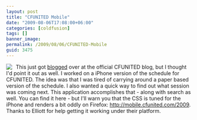 ```yaml
---
layout: post
title: "CFUNITED Mobile"
date: "2009-08-06T17:08:00+06:00"
categories: [coldfusion]
tags: []
banner_image: 
permalink: /2009/08/06/CFUNITED-Mobile
guid: 3475
---
```


<img src="http://cfunited.com/blog/images//iphone_app1.jpg" align="left" style="margin-right:10px">

This just got <a href="http://cfunited.com/blog/index.cfm/2009/8/6/CFUnited-mobile-schedule">blogged</a> over at the official CFUNITED blog, but I thought I'd point it out as well. I worked on a iPhone version of the schedule for CFUNITED. The idea was that I was tired of carrying around a paper based version of the schedule. I also wanted a quick way to find out what session was coming next. This application accomplishes that - along with search as well. You can find it here - but I'll warn you that the CSS is tuned for the iPhone and renders a bit oddly on Firefox: <a href="http://mobile.cfunited.com/2009">http://mobile.cfunited.com/2009</a>. Thanks to Elliott for help getting it working under their platform.

<br clear="left">